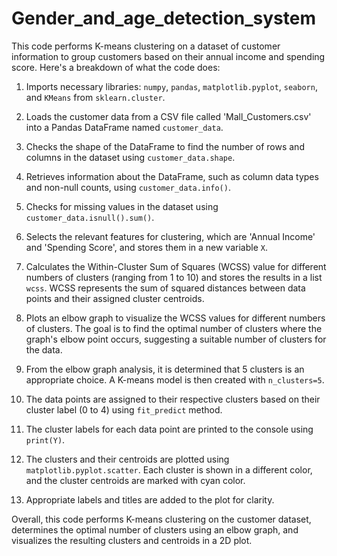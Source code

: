 # Gender_and_age_detection_system
This code performs K-means clustering on a dataset of customer information to group customers based on their annual income and spending score. Here's a breakdown of what the code does:

1. Imports necessary libraries: `numpy`, `pandas`, `matplotlib.pyplot`, `seaborn`, and `KMeans` from `sklearn.cluster`.

2. Loads the customer data from a CSV file called 'Mall_Customers.csv' into a Pandas DataFrame named `customer_data`.

3. Checks the shape of the DataFrame to find the number of rows and columns in the dataset using `customer_data.shape`.

4. Retrieves information about the DataFrame, such as column data types and non-null counts, using `customer_data.info()`.

5. Checks for missing values in the dataset using `customer_data.isnull().sum()`.

6. Selects the relevant features for clustering, which are 'Annual Income' and 'Spending Score', and stores them in a new variable `X`.

7. Calculates the Within-Cluster Sum of Squares (WCSS) value for different numbers of clusters (ranging from 1 to 10) and stores the results in a list `wcss`. WCSS represents the sum of squared distances between data points and their assigned cluster centroids.

8. Plots an elbow graph to visualize the WCSS values for different numbers of clusters. The goal is to find the optimal number of clusters where the graph's elbow point occurs, suggesting a suitable number of clusters for the data.

9. From the elbow graph analysis, it is determined that 5 clusters is an appropriate choice. A K-means model is then created with `n_clusters=5`.

10. The data points are assigned to their respective clusters based on their cluster label (0 to 4) using `fit_predict` method.

11. The cluster labels for each data point are printed to the console using `print(Y)`.

12. The clusters and their centroids are plotted using `matplotlib.pyplot.scatter`. Each cluster is shown in a different color, and the cluster centroids are marked with cyan color.

13. Appropriate labels and titles are added to the plot for clarity.

Overall, this code performs K-means clustering on the customer dataset, determines the optimal number of clusters using an elbow graph, and visualizes the resulting clusters and centroids in a 2D plot.
